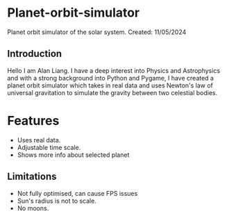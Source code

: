 # Planet-orbit-simulator
Planet orbit simulator of the solar system.
Created: 11/05/2024

## Introduction
Hello I am Alan Liang.
I have a deep interest into Physics and Astrophysics and with a strong background into Python and Pygame, I have created a planet orbit simulator which takes in real data and uses Newton's law of universal gravitation to simulate the gravity between two celestial bodies.


# Features
* Uses real data.
* Adjustable time scale.
* Shows more info about selected planet

## Limitations
* Not fully optimised, can cause FPS issues
* Sun's radius is not to scale.
* No moons.

  
